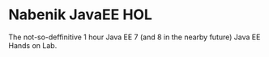# Nabenik JavaEE HOL

The not-so-deffinitive 1 hour Java EE 7 (and 8 in the nearby future) Java EE Hands on Lab.

